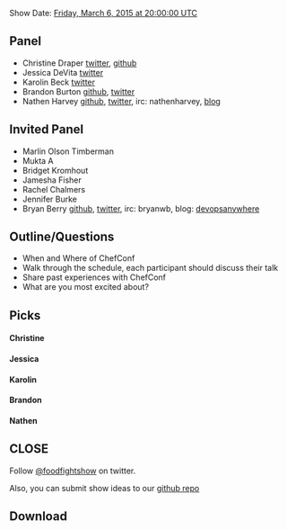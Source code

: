 Show Date:  [Friday, March 6, 2015 at 20:00:00 UTC](http://www.timeanddate.com/worldclock/fixedtime.html?msg=Food+Fight+Show+-+ChefConf+Preview&iso=20150306T15&p1=1928&ah=1)

Panel<a name="panel"></a>
-----
* Christine Draper [twitter](http://twitter.com/CristineDraper), [github](https://github.com/christinedraper)
* Jessica DeVita [twitter](http://twitter.com/ubergeekgirl)
* Karolin Beck [twitter](http://twitter.com/karobeck)
* Brandon Burton [github](http://github.com/solarce), [twitter](https://twitter.com/solarce)
* Nathen Harvey [github](http://github.com/nathenharvey), [twitter](http://twitter.com/nathenharvey), irc: nathenharvey, [blog](http://nathenharvey.com)

Invited Panel
-----
* Marlin Olson Timberman
* Mukta A
* Bridget Kromhout
* Jamesha Fisher
* Rachel Chalmers
* Jennifer Burke
* Bryan Berry [github](http://github.com/bryanwb), [twitter](http://twitter.com/bryanwb), irc: bryanwb, blog: [devopsanywhere](http://devopsanywhere.blogspot.com)


Outline/Questions
-----------------

* When and Where of ChefConf
* Walk through the schedule, each participant should discuss their talk
* Share past experiences with ChefConf
* What are you most excited about?


Picks<a name="picks"></a>
-----

#### Christine

#### Jessica

#### Karolin

#### Brandon

#### Nathen  



CLOSE
-----

Follow [@foodfightshow](http://twitter.com/foodfightshow) on twitter.

Also, you can submit show ideas to our [github repo](https://github.com/foodfight/showz)



Download
--------
